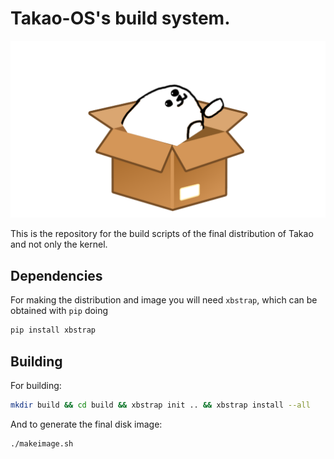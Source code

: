 # Takao-OS's build system.

![Banner](banner.png)

This is the repository for the build scripts of the final distribution of
Takao and not only the kernel.

## Dependencies

For making the distribution and image you will need `xbstrap`, which can be obtained with `pip` doing

```bash
pip install xbstrap
```

## Building

For building:

```bash
mkdir build && cd build && xbstrap init .. && xbstrap install --all
```

And to generate the final disk image:

```bash
./makeimage.sh
```
